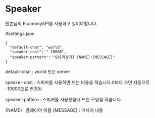 # Speaker

원본님의 EconomyAPI를 사용하고 있어야합니다.

#settings.json
```
{
  "default-chat": "world",
  "speaker-cost": "-10000",
  "speaker-pattern": "§b[확성기] {NAME}:{MESSAGE}"
}
```

default-chat : world 또는 server

speaker-cost : 스피커를 사용하면 드는 비용을 적습니다.0보다 크면 자동으로 -10000으로 변경됨

speaker-pattern : 스피커를 사용했을때 뜨는 모양을 적습니다.

{NAME} : 플레이어 이름
{MESSAGE} : 메세지 내용
